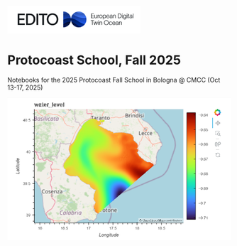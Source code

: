 <img src="./images/school_logo.png" alt="School Logo" width="300">

# Protocoast School, Fall 2025

Notebooks for the 2025 Protocoast Fall School in Bologna @ CMCC (Oct 13-17, 2025)

<img src="./images/taranto_water_level.png" alt="Taranto" width="600">
